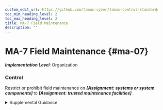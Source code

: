 ```yaml
---
custom_edit_url: https://github.com/tamus-cyber/tamus-control-standards/tree/main/content/tamus.edu/TAMUS_profile.xml
toc_min_heading_level: 2
toc_max_heading_level: 2
title: MA-7 Field Maintenance
description: ""
---
```


# MA-7 Field Maintenance {#ma-07}

_**Implementation Level**_: Organization

### Control

Restrict or prohibit field maintenance on <strong title="ma-07_odp.01"> <em>[Assignment: systems or system components]</em> </strong> to <strong title="ma-07_odp.02"> <em>[Assignment: trusted maintenance facilities]</em> </strong>.


<details><summary>Supplemental Guidance</summary>Field maintenance is the type of maintenance conducted on a system or system component after the system or component has been deployed to a specific site (i.e., operational environment). In certain instances, field maintenance (i.e., local maintenance at the site) may not be executed with the same degree of rigor or with the same quality control checks as depot maintenance. For critical systems designated as such by the organization, it may be necessary to restrict or prohibit field maintenance at the local site and require that such maintenance be conducted in trusted facilities with additional controls.</details>

